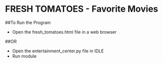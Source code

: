 # FRESH TOMATOES - Favorite Movies

##To Run the Program
+ Open the fresh_tomatoes.html file in a web browser

##OR
+ Open the entertainment_center.py file in IDLE
+ Run module


